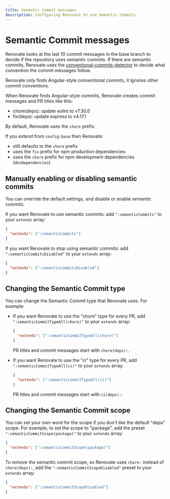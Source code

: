 ```yaml
---
title: Semantic Commit messages
description: Configuring Renovate to use Semantic Commits
---
```


# Semantic Commit messages

Renovate looks at the last 10 commit messages in the base branch to decide if the repository uses semantic commits.
If there are semantic commits, Renovate uses the [conventional-commits-detector](https://github.com/conventional-changelog/conventional-commits-detector) to decide what convention the commit messages follow.

Renovate only finds Angular-style conventional commits, it ignores other commit conventions.

When Renovate finds Angular-style commits, Renovate creates commit messages and PR titles like this:

- chore(deps): update eslint to v7.30.0
- fix(deps): update express to v4.17.1

By default, Renovate uses the `chore` prefix.

If you extend from `config:base` then Renovate:

- still defaults to the `chore` prefix
- uses the `fix` prefix for npm production dependencies
- uses the `chore` prefix for npm development dependencies (`devDependencies`)

## Manually enabling or disabling semantic commits

You can override the default settings, and disable or enable semantic commits.

If you want Renovate to use semantic commits: add `":semanticCommits"` to your `extends` array:

```json
{
  "extends": [":semanticCommits"]
}
```

If you want Renovate to stop using semantic commits: add `":semanticCommitsDisabled"` to your `extends` array:

```json
{
  "extends": [":semanticCommitsDisabled"]
}
```

## Changing the Semantic Commit type

You can change the Semantic Commit type that Renovate uses.
For example:

- If you want Renovate to use the "chore" type for every PR, add `":semanticCommitTypeAll(chore)"` to your `extends` array:

  ```json
  {
    "extends": [":semanticCommitTypeAll(chore)"]
  }
  ```

  PR titles and commit messages start with `chore(deps):`.

- If you want Renovate to use the "ci" type for every PR, add `":semanticCommitTypeAll(ci)"` to your `extends` array:

  ```json
  {
    "extends": [":semanticCommitTypeAll(ci)"]
  }
  ```

  PR titles and commit messages start with `ci(deps):`.

## Changing the Semantic Commit scope

You can set your own word for the scope if you don't like the default "deps" scope.
For example, to set the scope to "package", add the preset `":semanticCommitScope(package)"` to your `extends` array:

```json
{
  "extends": [":semanticCommitScope(package)"]
}
```

To _remove_ the semantic commit scope, so Renovate uses `chore:` instead of `chore(deps):`, add the `":semanticCommitScopeDisabled"` preset to your `extends` array:

```json
{
  "extends": [":semanticCommitScopeDisabled"]
}
```
